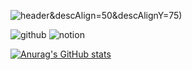 ![header](https://capsule-render.vercel.app/api?type=cylinder&height=200&color=6FC7E1&text=Thx%20for%20Visiting&textBg=false&fontColor=ffffff&fontAlign=50&animation=fadeIn&fontAlignY=50&desc=wdh970616's%20GITHUB%20:)&descAlign=50&descAlignY=75)

![github](https://img.shields.io/badge/GitHub-100000?style=for-the-badge&logo=github&logoColor=white) ![notion](https://img.shields.io/badge/Notion-000000?style=for-the-badge&logo=notion&logoColor=white)

[![Anurag's GitHub stats](https://github-readme-stats.vercel.app/api?username=wdh970616)](https://github.com/anuraghazra/github-readme-stats)
